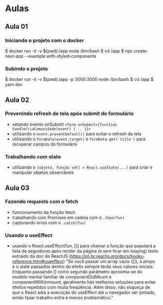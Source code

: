 # Aulas

## Aula 01

### Iniciando o projeto com o docker
$ docker run -it -v $(pwd):/app node /bin/bash 
$ cd /app
$ npx create-next-app --example with-styled-components

### Subindo o projeto
$ docker run -it -v $(pwd):/app -p 3000:3000 node /bin/bash 
$ cd /app
$ yarn dev

## Aula 02

### Prevenindo refresh de tela após submit de formulário
  * setando evento onSubmit `<form onSubmit={function handleCriaComunidade(event) { .. }}>`
  * utilizando o `event.preventDefault()` para evitar o refresh da tela
  * utilizando o `FormData(event.target)` e `formData.get('title')` para recuperar campos do formulário
  
### Trabalhando com state
  * utilizando o `[objeto, função set] = React.useState(...)` para criar e manipular objetos observáveis


## Aula 03

### Fazendo requests com o fetch
  * funcionamento da função fetch
  * trabalhando com Promises em cadeia com o `.then(fun)`
  * capturando erros com o `.catch(fun)`

### Usando o useEffect
  * usando o React.useEffect(fun, []) para chamar a função que populará a lista de seguidores após render da página (e sem ficar em looping)
    texto extraído da doc do ReactJS (https://pt-br.reactjs.org/docs/hooks-reference.html#useeffect)
    "Se você passar um array vazio ([]), a props e o state passados dentro do efeito sempre terão seus valores iniciais. Enquanto passando [] como segundo parâmetro aproxima-se do modelo mental familiar de componentDidMount e componentWillUnmount, geralmente hás melhores soluções para evitar efeitos repetidos com muita freqüência. Além disso, não esqueça de que o React adia a execução do useEffect até o navegador ser pintado, então fazer trabalho extra é menos problemático."

